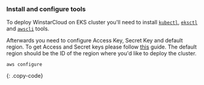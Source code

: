 ### Install and configure tools 

To deploy WinstarCloud on EKS cluster you'll need to install [`kubectl`](https://kubernetes.io/docs/tasks/tools/), 
 [`eksctl`](https://docs.aws.amazon.com/eks/latest/userguide/eksctl.html) and 
 [`awscli`](https://docs.aws.amazon.com/cli/latest/userguide/install-cliv2.html) tools.

Afterwards you need to configure Access Key, Secret Key and default region. 
To get Access and Secret keys please follow [this](https://docs.aws.amazon.com/general/latest/gr/aws-sec-cred-types.html) guide.
The default region should be the ID of the region where you'd like to deploy the cluster.

```
aws configure
```
{: .copy-code}
